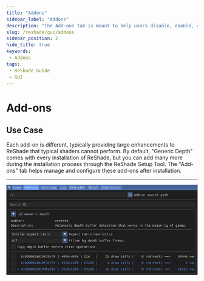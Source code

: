 ```yaml
---
title: "Addons"
sidebar_label: "Addons"
description: "The Add-ons tab is meant to help users disable, enable, or configure installed Add-ons for ReShade."
slug: /reshade/gui/addons
sidebar_position: 2
hide_title: true
keywords: 
 - Addons
tags:
 - ReShade Guide
 - GUI
---
```


# Add-ons

## Use Case
Each add-on is different, typically providing large enhancements to ReShade that typical shaders cannot perform. By default, "Generic Depth" comes with every installation of ReShade, but you can add many more during the installation process through the ReShade Setup Tool. The "Add-ons" tab helps manage and configure these add-ons after installation.

---

![Add-ons Tab](./images/rsui_addons_tab.webp)
